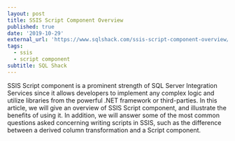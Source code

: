 ```yaml
---
layout: post
title: SSIS Script Component Overview
published: true
date: '2019-10-29'
external_url: 'https://www.sqlshack.com/ssis-script-component-overview/'
tags:
  - ssis
  - script component
subtitle: SQL Shack
---
```

SSIS Script component is a prominent strength of SQL Server Integration Services since it allows developers to implement any complex logic and utilize libraries from the powerful .NET framework or third-parties.
In this article, we will give an overview of SSIS Script component, and illustrate the benefits of using it. In addition, we will answer some of the most common questions asked concerning writing scripts in SSIS, such as the difference between a derived column transformation and a Script component.
